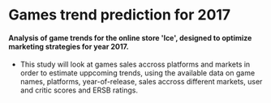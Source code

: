 # Games trend prediction for 2017
#### Analysis of game trends for the online store 'Ice', designed to optimize marketing strategies for year 2017.  
- This study will look at games sales accross platforms and markets in order to estimate uppcoming trends, using the available data on game names, platforms, year-of-release, sales accross different markets, user and critic scores and ERSB ratings.
